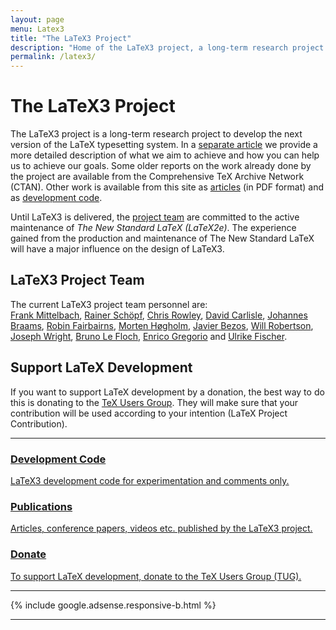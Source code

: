 ```yaml
---
layout: page
menu: Latex3
title: "The LaTeX3 Project"
description: "Home of the LaTeX3 project, a long-term research project to develop the next version of the LaTeX typesetting system."
permalink: /latex3/
---
```


# The LaTeX3 Project

The LaTeX3 project is a long-term research project to develop the next version of the LaTeX typesetting system. In a <a href="{{site.baseurl}}/help/documentation/ltx3info.pdf" target="_blank" onclick="vgwPixelCall('51fc82f5083e42e49d51d818c781d70b');">separate article</a> we provide a more detailed description of what we aim to achieve and how you can help us to achieve our goals. Some older reports on the work already done by the project are available from the Comprehensive TeX Archive Network (CTAN). Other work is available from this site as [articles]({{site.baseurl}}/publications/) (in PDF format) and as [development code]({{site.baseurl}}/latex3/code/).

Until LaTeX3 is delivered, the [project team]({{site.baseurl}}/about/team/) are committed to the active maintenance of _The New Standard LaTeX (LaTeX2e)_. The experience gained from the production and maintenance of The New Standard LaTeX will have a major influence on the design of LaTeX3.

<div class="row">
  <div class="col cell1of2">
    <h2>LaTeX3 Project Team</h2>
    <p>The current LaTeX3 project team personnel are: <br><a href="{{ "/about/team/#frank-mittelbach" | prepend: site.baseurl }}">Frank Mittelbach</a>, <a href="{{ "/about/team/#rainer-schoepf" | prepend: site.baseurl }}">Rainer Schöpf</a>, <a href="{{ "/about/team/#chris-rowley" | prepend: site.baseurl }}">Chris Rowley</a>, <a href="{{ "/about/team/#david-carlisle" | prepend: site.baseurl }}">David Carlisle</a>, <a href="{{ "/about/team/#johannes-braams" | prepend: site.baseurl }}">Johannes Braams</a>, <a href="{{ "/about/team/#robin-fairbairns" | prepend: site.baseurl }}">Robin Fairbairns</a>, <a href="{{ "/about/team/#morten-høgholm" | prepend: site.baseurl }}">Morten Høgholm</a>, <a href="{{ "/about/team/#javier-bezos" | prepend: site.baseurl }}">Javier Bezos</a>, <a href="{{ "/about/team/#will-robertson" | prepend: site.baseurl }}">Will Robertson</a>, <a href="{{ "/about/team/#joseph-wright" | prepend: site.baseurl }}">Joseph Wright</a>, <a href="{{ "/about/team/#bruno-le-floch" | prepend: site.baseurl }}">Bruno Le Floch</a>,  <a href="{{ "/about/team/#enrico-gregorio" | prepend: site.baseurl }}">Enrico Gregorio</a> and   <a href="{{ "/about/team/#ulrike-fischer" | prepend: site.baseurl }}">Ulrike Fischer</a>.</p>
  </div>
  <div class="col cell1of2">
    <h2>Support LaTeX Development</h2>
    <p>If you want to support LaTeX development by a donation, the best way to do this is donating to the <a href="http://www.tug.org/donate.html">TeX Users Group</a>. They will make sure that your contribution will be used according to your intention (LaTeX Project Contribution).</p>
  </div>
</div>

<hr>

<div class="row teaser">
  <section class="col cell1of3">
    <a href="{{ "/latex3/code/" | prepend: site.baseurl }}">
      <h3>Development Code</h3>
      <p>LaTeX3 development code for experimentation and comments only.</p>
    </a>
  </section>
  <section class="col cell1of3">
    <a href="{{ "/publications/" | prepend: site.baseurl }}">
      <h3>Publications</h3>
      <p>Articles, conference papers, videos etc. published by the LaTeX3 project.</p>
    </a>
  </section>
  <section class="col cell1of3">
    <a href="https://www.tug.org/donate.html">
      <h3>Donate</h3>
      <p>To support LaTeX development, donate to the TeX Users Group (TUG).</p>
    </a>
  </section>
</div>

<hr>

<div class="row">{% include google.adsense.responsive-b.html %}</div><hr> 
